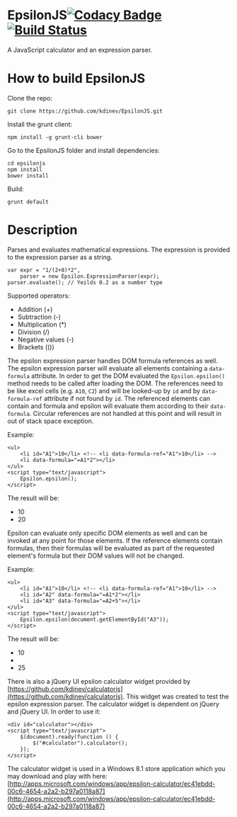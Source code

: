 EpsilonJS[![Codacy Badge](https://www.codacy.com/project/badge/3d2d4cba93d94dc59cbbad849f7c9fbe)](https://www.codacy.com/public/kdinev/EpsilonJS)[![Build Status](https://travis-ci.org/kdinev/EpsilonJS.svg?branch=master)](https://travis-ci.org/kdinev/EpsilonJS)
=========

A JavaScript calculator and an expression parser.

How to build EpsilonJS
=========

Clone the repo:

    git clone https://github.com/kdinev/EpsilonJS.git
    
Install the grunt client:

    npm install -g grunt-cli bower
    
Go to the EpsilonJS folder and install dependencies:

    cd epsilonjs
    npm install
    bower install
    
Build:

    grunt default

Description
=========

Parses and evaluates mathematical expressions. The expression is provided to the expression parser as a string.

    var expr = "1/(2+8)*2",
        parser = new Epsilon.ExpressionParser(expr);
    parser.evaluate(); // Yeilds 0.2 as a number type
    
Supported operators:

 * Addition (+)
 * Subtraction (-)
 * Multiplication (*)
 * Division (/)
 * Negative values (-)
 * Brackets (())

The epsilon expression parser handles DOM formula references as well. The epsilon expression parser will evaluate all elements containing a `data-formula` attribute. In order to get the DOM evaluated the `Epsilon.epsilon()` method needs to be called after loading the DOM. The references need to be like excel cells (e.g. `A10`, `C2`) and will be looked-up by `id` and by `data-formula-ref` attribute if not found by `id`. The referenced elements can contain and formula and epsilon will evaluate them according to their `data-formula`. Circular references are not handled at this point and will result in out of stack space exception.

Example:

    <ul>
        <li id="A1">10</li> <!-- <li data-formula-ref="A1">10</li> -->
        <li data-formula="=A1*2"></li>
    </ul>
    <script type="text/javascript">
        Epsilon.epsilon();
    </script>
    
The result will be:

 * 10
 * 20

Epsilon can evaluate only specific DOM elements as well and can be invoked at any point for those elements. If the reference elements contain formulas, then their formulas will be evaluated as part of the requested element's formula but their DOM values will not be changed.

Example:

    <ul>
        <li id="A1">10</li> <!-- <li data-formula-ref="A1">10</li> -->
        <li id="A2" data-formula="=A1*2"></li>
        <li id="A3" data-formula="=A2+5"></li>
    </ul>
    <script type="text/javascript">
        Epsilon.epsilon(document.getElementById("A3"));
    </script>

The result will be:

 * 10
 * 
 * 25

There is also a jQuery UI epsilon calculator widget provided by [https://github.com/kdinev/calculatorjs](https://github.com/kdinev/calculatorjs). This widget was created to test the epsilon expression parser. The calculator widget is dependent on jQuery and jQuery UI. In order to use it:
    
    <div id="calculator"></div>
    <script type="text/javascript">
		$(document).ready(function () {
			$("#calculator").calculator();
		});
	</script>

The calculator widget is used in a Windows 8.1 store application which you may download and play with here: [http://apps.microsoft.com/windows/app/epsilon-calculator/ec41ebdd-00c6-4654-a2a2-b297a0118a87](http://apps.microsoft.com/windows/app/epsilon-calculator/ec41ebdd-00c6-4654-a2a2-b297a0118a87)
